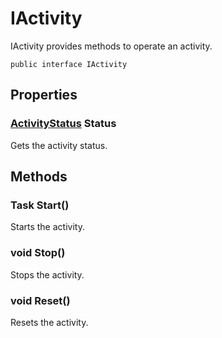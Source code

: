 # IActivity

IActivity provides methods to operate an activity.

<pre><code>public interface IActivity
</code></pre>

## Properties

### [ActivityStatus](https://github.com/aratomo-arazon/WFLite/tree/master/doc/Enums/ActivityStatus.md) Status
Gets the activity status.

## Methods

### Task Start()
Starts the activity.

### void Stop()
Stops the activity.

### void Reset()
Resets the activity.